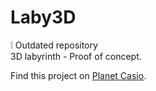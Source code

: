 # Laby3D
:grey_exclamation: Outdated repository  
3D labyrinth - Proof of concept.

Find this project on [Planet Casio](http://www.planet-casio.com/Fr/programmes/voir_un_programme_casio.php?showid=841).
